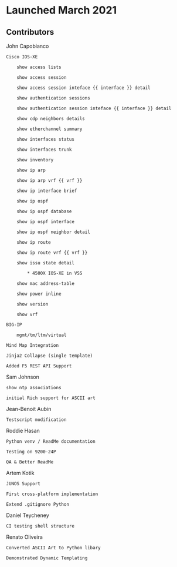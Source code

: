 # Launched March 2021 

## Contributors 

John Capobianco

    Cisco IOS-XE
    
        show access lists

        show access session

        show access session inteface {{ interface }} detail

        show authentication sessions

        show authentication session inteface {{ interface }} detail

        show cdp neighbors details

        show etherchannel summary

        show interfaces status
    
        show interfaces trunk

        show inventory

        show ip arp

        show ip arp vrf {{ vrf }}

        show ip interface brief

        show ip ospf

        show ip ospf database

        show ip ospf interface

        show ip ospf neighbor detail

        show ip route

        show ip route vrf {{ vrf }}

        show issu state detail

            * 4500X IOS-XE in VSS 

        show mac address-table

        show power inline

        show version

        show vrf

    BIG-IP 

        mgmt/tm/ltm/virtual
    
    Mind Map Integration

    Jinja2 Collapse (single template)

    Added F5 REST API Support 


Sam Johnson

    show ntp associations 

    initial Rich support for ASCII art

Jean-Benoit Aubin

    Testscript modification

Roddie Hasan

    Python venv / ReadMe documentation
    
    Testing on 9200-24P
    
    QA & Better ReadMe 

Artem Kotik

    JUNOS Support 

    First cross-platform implementation
    
    Extend .gitignore Python
    
Daniel Teycheney

    CI testing shell structure

Renato Oliveira

    Converted ASCII Art to Python libary 

    Demonstrated Dynamic Templating
